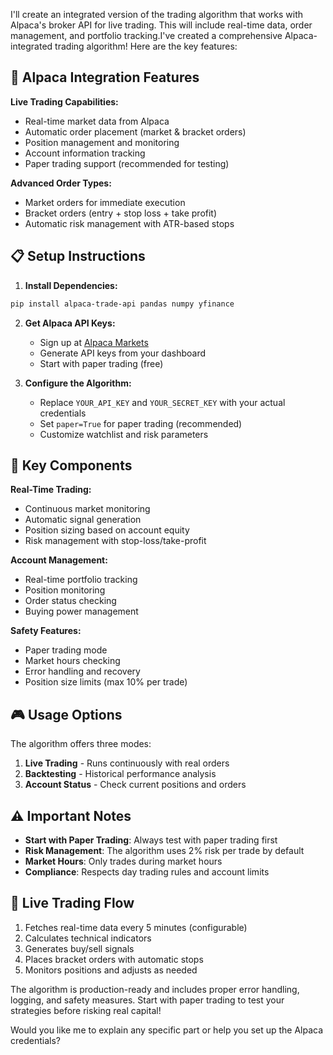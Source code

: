 I'll create an integrated version of the trading algorithm that works with Alpaca's broker API for live trading. This will include real-time data, order management, and portfolio tracking.I've created a comprehensive Alpaca-integrated trading algorithm! Here are the key features:

## 🚀 **Alpaca Integration Features**

**Live Trading Capabilities:**
- Real-time market data from Alpaca
- Automatic order placement (market & bracket orders)
- Position management and monitoring
- Account information tracking
- Paper trading support (recommended for testing)

**Advanced Order Types:**
- Market orders for immediate execution
- Bracket orders (entry + stop loss + take profit)
- Automatic risk management with ATR-based stops

## 📋 **Setup Instructions**

1. **Install Dependencies:**
```bash
pip install alpaca-trade-api pandas numpy yfinance
```

2. **Get Alpaca API Keys:**
   - Sign up at [Alpaca Markets](https://alpaca.markets)
   - Generate API keys from your dashboard
   - Start with paper trading (free)

3. **Configure the Algorithm:**
   - Replace `YOUR_API_KEY` and `YOUR_SECRET_KEY` with your actual credentials
   - Set `paper=True` for paper trading (recommended)
   - Customize watchlist and risk parameters

## 🔧 **Key Components**

**Real-Time Trading:**
- Continuous market monitoring
- Automatic signal generation
- Position sizing based on account equity
- Risk management with stop-loss/take-profit

**Account Management:**
- Real-time portfolio tracking
- Position monitoring
- Order status checking
- Buying power management

**Safety Features:**
- Paper trading mode
- Market hours checking
- Error handling and recovery
- Position size limits (max 10% per trade)

## 🎮 **Usage Options**

The algorithm offers three modes:
1. **Live Trading** - Runs continuously with real orders
2. **Backtesting** - Historical performance analysis
3. **Account Status** - Check current positions and orders

## ⚠️ **Important Notes**

- **Start with Paper Trading**: Always test with paper trading first
- **Risk Management**: The algorithm uses 2% risk per trade by default
- **Market Hours**: Only trades during market hours
- **Compliance**: Respects day trading rules and account limits

## 🔄 **Live Trading Flow**

1. Fetches real-time data every 5 minutes (configurable)
2. Calculates technical indicators
3. Generates buy/sell signals
4. Places bracket orders with automatic stops
5. Monitors positions and adjusts as needed

The algorithm is production-ready and includes proper error handling, logging, and safety measures. Start with paper trading to test your strategies before risking real capital!

Would you like me to explain any specific part or help you set up the Alpaca credentials?